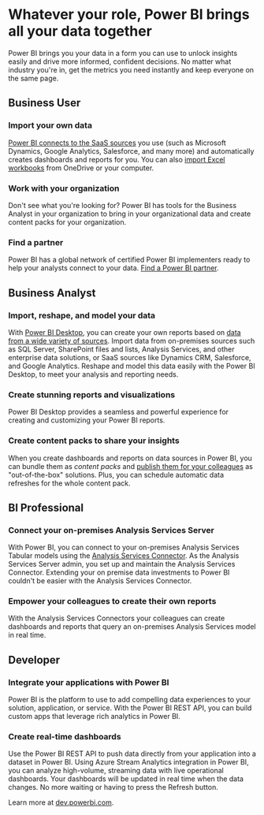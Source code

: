 <properties
   pageTitle="Whatever your role, Power BI brings all your data together"
   description="Whatever your role, Power BI brings all your data together"
   services="powerbi"
   documentationCenter=""
   authors="brandonpollett"
   manager="jamescon"
   backup=""
   editor=""
   tags=""
   qualityFocus="no"
   qualityDate=""/>

<tags
   ms.service="powerbi"
   ms.devlang="NA"
   ms.topic="article"
   ms.tgt_pltfrm="NA"
   ms.workload="powerbi"
   ms.date="12/07/2016"
   ms.author="brpoll"/>
   
# Whatever your role, Power BI brings all your data together

Power BI brings you your data in a form you can use to unlock insights easily and drive more informed, confident decisions. No matter what industry you're in, get the metrics you need instantly and keep everyone on the same page.

## Business User 
### Import your own data
[Power BI connects to the SaaS sources](https://powerbi.microsoft.com/#connect-wrapper) you use (such as Microsoft Dynamics, Google Analytics, Salesforce, and many more) and automatically creates dashboards and reports for you. You can also [import Excel workbooks](http://go.microsoft.com/fwlink/?LinkID=544781) from OneDrive or your computer.

### Work with your organization
Don't see what you're looking for? Power BI has tools for the Business Analyst in your organization to bring in your organizational data and create content packs for your organization.

### Find a partner
Power BI has a global network of certified Power BI implementers ready to help your analysts connect to your data. [Find a Power BI partner](https://powerbi.microsoft.com/partners).

## Business Analyst
### Import, reshape, and model your data
With [Power BI Desktop](https://powerbi.microsoft.com/desktop), you can create your own reports based on [data from a wide variety of sources](http://go.microsoft.com/fwlink/?LinkID=616301). Import data from on-premises sources such as SQL Server, SharePoint files and lists, Analysis Services, and other enterprise data solutions, or SaaS sources like Dynamics CRM, Salesforce, and Google Analytics. Reshape and model this data easily with the Power BI Desktop, to meet your analysis and reporting needs.

### Create stunning reports and visualizations
Power BI Desktop provides a seamless and powerful experience for creating and customizing your Power BI reports.

### Create content packs to share your insights
When you create dashboards and reports on data sources in Power BI, you can bundle them as _content packs_ and [publish them for your colleagues](http://go.microsoft.com/fwlink/?LinkID=616303) as "out-of-the-box" solutions. Plus, you can schedule automatic data refreshes for the whole content pack.

## BI Professional
### Connect your on-premises Analysis Services Server
With Power BI, you can connect to your on-premises Analysis Services Tabular models using the [Analysis Services Connector](http://go.microsoft.com/fwlink/?LinkID=616302). As the Analysis Services Server admin, you set up and maintain the Analysis Services Connector. Extending your on premise data investments to Power BI couldn't be easier with the Analysis Services Connector.

### Empower your colleagues to create their own reports
With the Analysis Services Connectors your colleagues can create dashboards and reports that query an on-premises Analysis Services model in real time.

## Developer
### Integrate your applications with Power BI
Power BI is the platform to use to add compelling data experiences to your solution, application, or service. With the Power BI REST API, you can build custom apps that leverage rich analytics in Power BI.

### Create real-time dashboards
Use the Power BI REST API to push data directly from your application into a dataset in Power BI. Using Azure Stream Analytics integration in Power BI, you can analyze high-volume, streaming data with live operational dashboards. Your dashboards will be updated in real time when the data changes. No more waiting or having to press the Refresh button.

Learn more at [dev.powerbi.com](https://dev.powerbi.com).
